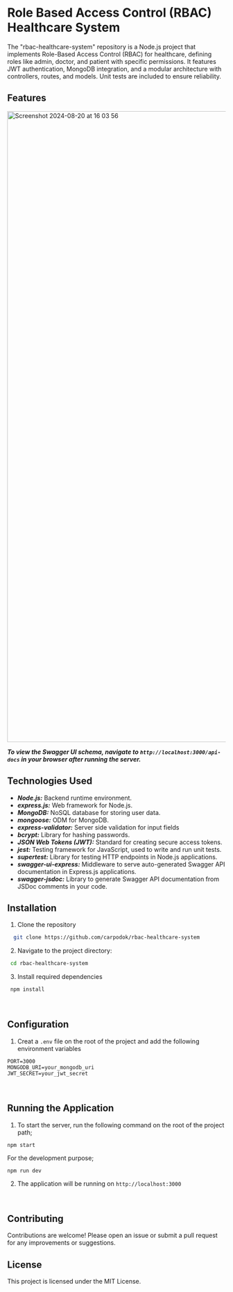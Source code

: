 # Role Based Access Control (RBAC) Healthcare System
The "rbac-healthcare-system" repository is a Node.js project that implements Role-Based Access Control (RBAC) for healthcare, defining roles like admin, doctor, and patient with specific permissions. It features JWT authentication, MongoDB integration, and a modular architecture with controllers, routes, and models. Unit tests are included to ensure reliability.

## Features
<img width="1454" alt="Screenshot 2024-08-20 at 16 03 56" src="https://github.com/user-attachments/assets/b77ff948-428d-45f8-9faf-de8def2ef349">

***To view the Swagger UI schema, navigate to `http://localhost:3000/api-docs` in your browser after running the server.***


## Technologies Used

- ***Node.js:*** Backend runtime environment.
- ***express.js:*** Web framework for Node.js.
- ***MongoDB:*** NoSQL database for storing user data.
- ***mongoose:*** ODM for MongoDB.
- ***express-validator:*** Server side validation for input fields
- ***bcrypt:*** Library for hashing passwords.
- ***JSON Web Tokens (JWT):*** Standard for creating secure access tokens.
- ***jest:*** Testing framework for JavaScript, used to write and run unit tests.
- ***supertest:*** Library for testing HTTP endpoints in Node.js applications.
- ***swagger-ui-express:*** Middleware to serve auto-generated Swagger API documentation in Express.js applications.
- ***swagger-jsdoc:*** Library to generate Swagger API documentation from JSDoc comments in your code.


 ## Installation
  1. Clone the repository
  
  ```bash
    git clone https://github.com/carpodok/rbac-healthcare-system
  ```
  
  2. Navigate to the project directory:
  
   ```bash
    cd rbac-healthcare-system
   ```

  3. Install required dependencies
  
  ```bash
   npm install
  ```
<br>

## Configuration

1. Creat a `.env` file on the root of the project and add the following environment variables

```
PORT=3000
MONGODB_URI=your_mongodb_uri
JWT_SECRET=your_jwt_secret
```

<br>

## Running the Application

1. To start the server, run the following command on the root of the project path;

```
npm start
```

For the development purpose;
```
npm run dev
```

2. The application will be running on  `http://localhost:3000`

<br>



## Contributing
Contributions are welcome! Please open an issue or submit a pull request for any improvements or suggestions.


## License
This project is licensed under the MIT License.

